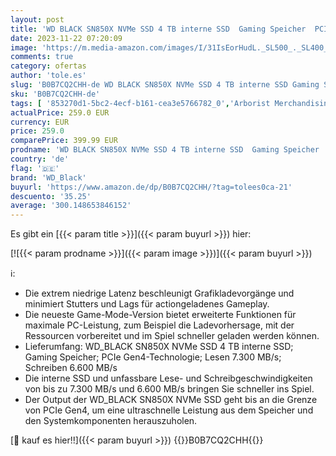 ```yaml
---
layout: post
title: 'WD BLACK SN850X NVMe SSD 4 TB interne SSD  Gaming Speicher  PCIe Gen4-Technologie  Lesen 7.300 MB/s  Schreiben 6.600 MB/s  Schwarz'
date: 2023-11-22 07:20:09
image: 'https://m.media-amazon.com/images/I/31IsEorHudL._SL500_._SL400_.jpg'
comments: true
category: ofertas
author: 'tole.es'
slug: 'B0B7CQ2CHH-de WD BLACK SN850X NVMe SSD 4 TB interne SSD Gaming Speicher...'
sku: 'B0B7CQ2CHH-de'
tags: [ '853270d1-5bc2-4ecf-b161-cea3e5766782_0','Arborist Merchandising Root','Bereit für den Schulanfang','Best Selling','Computer & Zubehör','Computer & Zubehör: Produkte mit Umwelt-Label','Custom Stores','Datenspeicher','Elektronik und Technik','Interne SSD','Interne Solid State Drives','Interne Speichermedien','Interner Speicher','Komponenten','PC-Gaming','Self Service','Special Features Stores','Stores','a4cbee59-f823-40fe-831a-7de64f655f6f_0','a4cbee59-f823-40fe-831a-7de64f655f6f_1301','a4cbee59-f823-40fe-831a-7de64f655f6f_4701','e26659c6-d1cd-45cb-800b-2f9b432b8572_0','e26659c6-d1cd-45cb-800b-2f9b432b8572_5901','wd_black','​Bücher','🇩🇪', ]
actualPrice: 259.0 EUR
currency: EUR
price: 259.0
comparePrice: 399.99 EUR
prodname: 'WD BLACK SN850X NVMe SSD 4 TB interne SSD  Gaming Speicher  PCIe Gen4-Technologie  Lesen 7.300 MB/s  Schreiben 6.600 MB/s  Schwarz'
country: 'de'
flag: '🇩🇪'
brand: 'WD_Black'
buyurl: 'https://www.amazon.de/dp/B0B7CQ2CHH/?tag=tolees0ca-21'
descuento: '35.25'
average: '300.148653846152'
---
```


Es gibt ein [{{< param title >}}]({{< param buyurl >}}) hier:

[![{{< param prodname >}}]({{< param image >}})]({{< param buyurl >}})

ℹ️:

- Die extrem niedrige Latenz beschleunigt Grafikladevorgänge und minimiert Stutters und Lags für actiongeladenes Gameplay.
- Die neueste Game-Mode-Version bietet erweiterte Funktionen für maximale PC-Leistung, zum Beispiel die Ladevorhersage, mit der Ressourcen vorbereitet und im Spiel schneller geladen werden können.
- Lieferumfang: WD_BLACK SN850X NVMe SSD 4 TB interne SSD; Gaming Speicher; PCIe Gen4-Technologie; Lesen 7.300 MB/s; Schreiben 6.600 MB/s
- Die interne SSD und unfassbare Lese- und Schreibgeschwindigkeiten von bis zu 7.300 MB/s und 6.600 MB/s bringen Sie schneller ins Spiel.
- Der Output der WD_BLACK SN850X NVMe SSD geht bis an die Grenze von PCIe Gen4, um eine ultraschnelle Leistung aus dem Speicher und den Systemkomponenten herauszuholen.

[🛒 kauf es hier!!]({{< param buyurl >}})
{{<world>}}B0B7CQ2CHH{{</world>}}
